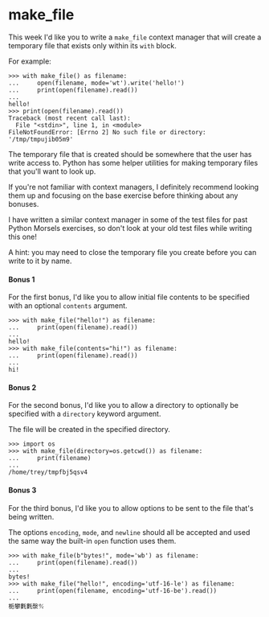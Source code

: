 # make_file

This week I'd like you to write a `make_file` context manager that will create a temporary file that exists only 
within its `with` block.

For example:

    >>> with make_file() as filename:
    ...     open(filename, mode='wt').write('hello!')
    ...     print(open(filename).read())
    ...
    hello!
    >>> print(open(filename).read())
    Traceback (most recent call last):
      File "<stdin>", line 1, in <module>
    FileNotFoundError: [Errno 2] No such file or directory: '/tmp/tmpujib05m9'

The temporary file that is created should be somewhere that the user has write access to. Python has some helper 
utilities for making temporary files that you'll want to look up.

If you're not familiar with context managers, I definitely recommend looking them up and focusing on the base 
exercise before thinking about any bonuses.

I have written a similar context manager in some of the test files for past Python Morsels exercises, so don't 
look at your old test files while writing this one!

A hint: you may need to close the temporary file you create before you can write to it by name.

#### Bonus 1

For the first bonus, I'd like you to allow initial file contents to be specified with an optional `contents` argument.

    >>> with make_file("hello!") as filename:
    ...     print(open(filename).read())
    ...
    hello!
    >>> with make_file(contents="hi!") as filename:
    ...     print(open(filename).read())
    ...
    hi!

#### Bonus 2

For the second bonus, I'd like you to allow a directory to optionally be specified with a `directory` keyword argument.

The file will be created in the specified directory.

    >>> import os
    >>> with make_file(directory=os.getcwd()) as filename:
    ...     print(filename)
    ...
    /home/trey/tmpfbj5qsv4

#### Bonus 3

For the third bonus, I'd like you to allow options to be sent to the file that's being written.

The options `encoding`, `mode`, and `newline` should all be accepted and used the same way the built-in `open` 
function uses them.

    >>> with make_file(b"bytes!", mode='wb') as filename:
    ...     print(open(filename).read())
    ...
    bytes!
    >>> with make_file("hello!", encoding='utf-16-le') as filename:
    ...     print(open(filename, encoding='utf-16-be').read())
    ...
    栀攀氀氀漀℀
